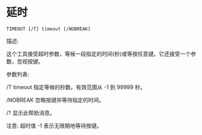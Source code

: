 # 延时

`TIMEOUT [/T] timeout [/NOBREAK]`

描述:

这个工具接受超时参数，等候一段指定的时间(秒)或等按任意键。它还接受一个参数，忽视按键。

参数列表:

/T timeout 指定等候的秒数。有效范围从 -1 到 99999 秒。

/NOBREAK 忽略按键并等待指定的时间。

/? 显示此帮助消息。

注意: 超时值 -1 表示无限期地等待按键。